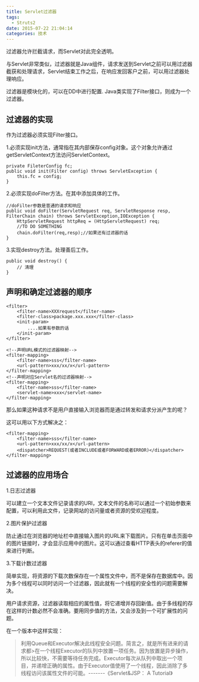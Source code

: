 ```yaml
---
title: Servlet过滤器
tags:
  - Struts2
date: 2015-07-22 21:04:14
categories: 技术
---
```


过滤器允许拦截请求，而Servlet对此完全透明。

与Servlet非常类似，过滤器就是Java组件，请求发送到Servlet之前可以用过滤器截获和处理请求，Servlet结束工作之后，在响应发回客户之前，可以用过滤器处理响应。


过滤器是模块化的，可以在DD中进行配置.
Java类实现了Filter接口，则成为一个过滤器。

## 过滤器的实现

作为过滤器必须实现Filter接口。

1.必须实现init方法，通常指在其内部保存config对象。这个对象允许通过getServletContext方法访问ServletContext。

	private FileterConfig fc;
	public void init(Filter config) throws ServletException {
		this.fc = config;
	}

2.必须实现doFilter方法。在其中添加具体的工作。

	//doFilter参数是普通的请求和响应
	public void doFilter(ServletRequest req, ServletResponse resp, FilterChain chain) throws ServletException,IOException {
		HttpServletRequest httpReq = (HttpServletRequest) req;
		//TO DO SOMETHING
		chain.doFilter(req,resp);//如果还有过滤器的话
	}

3.实现destroy方法。处理善后工作。

	public void destroy() {
		// 清理
	}

## 声明和确定过滤器的顺序

	<filter>
		<filter-name>XXXrequest</filter-name>
		<filter-class>package.xxx.xxx</filter-class>
		<init-param>
			....如果有参数的话
		</init-param>
	</filter>
	
	<!--声明URL模式的过滤器映射-->
	<filter-mapping>
		<filter-name>sss</filter-name>
		<url-pattern>xxx/xx/x</url-pattern>
	</filter-mapping>
	<!--声明对应Servlet名的过滤器映射-->
	<filter-mapping>
		<filter-name>sss</filter-name>
		<servlet-name>xxx</servlet-name>
	</filter-mapping>

那么如果这种请求不是用户直接输入浏览器而是通过转发和请求分派产生的呢？

这可以用以下方式解决之：

	<filter-mapping>
		<filter-name>sss</filter-name>
		<url-pattern>xxx/xx/x</url-pattern>
		<dispatcher>REQUEST(或者INCLUDE或者FORWARD或者ERROR)</dispatcher>
	</filter-mapping>

## 过滤器的应用场合

1.日志过滤器

可以建立一个文本文件记录请求的URI，文本文件的名称可以通过一个初始参数来配置，可以利用此文件，记录网站的访问量或者资源的受欢迎程度。

2.图片保护过滤器

防止通过在浏览器的地址栏中直接输入图片的URL来下载图片。只有在单击页面中的图片链接时，才会显示应用中的图片。这可以通过查看HTTP表头的referer的值来进行判断。

3.下载计数过滤器

简单实现，将资源的下载次数保存在一个属性文件中，而不是保存在数据库中。因为多个线程可以同时访问一个过滤器，因此就有一个线程的安全性的问题需要解决。

用户请求资源，过滤器读取相应的属性值，将它递增并存回新值。由于多线程的存在这样的计数必然不会准确。要用同步值的方法，又会涉及到一个可扩展性的问题。

在一个版本中这样实现：

>利用Queue和Executor解决此线程安全问题。简言之，就是所有进来的请求都>在一个线程Executor的队列中放置一项任务。因为放置是异步操作，所以比较快，不需要等待任务完成。Executor每次从队列中取出一个项目，并递增正确的属性。由于Executor值使用了一个线程，因此消除了多线程访问该属性文件的可能。-------《Servlet&JSP： A Tutorial》
